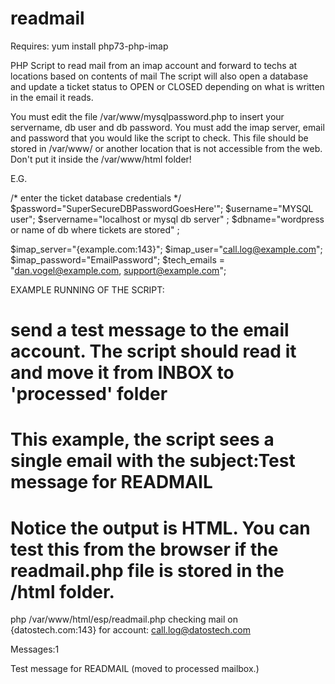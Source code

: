 # readmail
Requires: yum install php73-php-imap 

PHP Script to read mail from an imap account and forward to techs at locations based on contents of mail
The script will also open a database and update a ticket status to OPEN or CLOSED depending on what is written in the email it reads.

You must edit the file /var/www/mysqlpassword.php to insert your servername, db user and db password.
You must add the imap server, email and password that you would like the script to check.
This file should be stored in /var/www/ or another location that is not accessible from the web.  Don't put it inside the /var/www/html folder!   

E.G.

/*  enter the ticket database credentials  */
$password="SuperSecureDBPasswordGoesHere'";
$username="MYSQL user";
$servername="localhost or mysql db server" ;
$dbname="wordpress or name of db where tickets are stored" ;

$imap_server="{example.com:143}";
$imap_user="call.log@example.com";
$imap_password="EmailPassword";
$tech_emails = "dan.vogel@example.com, support@example.com";

EXAMPLE RUNNING OF THE SCRIPT:  
# send a test message to the email account.  The script should read it and move it from INBOX to 'processed' folder
# This example, the script sees a single email with the subject:Test message for READMAIL
# Notice the output is HTML.  You can test this from the browser if the readmail.php file is stored in the /html folder.

php /var/www/html/esp/readmail.php
checking mail on {datostech.com:143} for account: call.log@datostech.com

Messages:1

Test message for READMAIL  (moved to processed mailbox.)<br><br>

